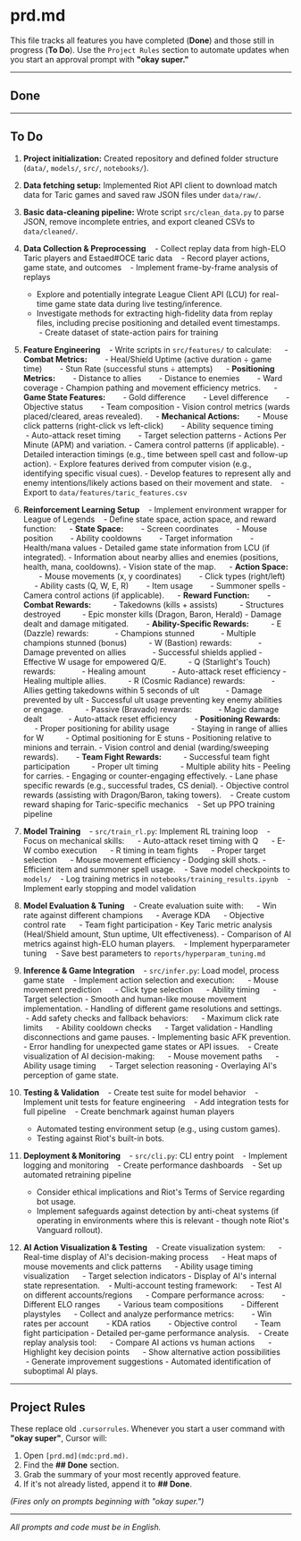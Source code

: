 # prd.md

This file tracks all features you have completed (**Done**) and those still in progress (**To Do**). Use the `Project Rules` section to automate updates when you start an approval prompt with **"okay super."**

---

## Done

---

## To Do

1. **Project initialization:** Created repository and defined folder structure (`data/`, `models/`, `src/`, `notebooks/`).
2. **Data fetching setup:** Implemented Riot API client to download match data for Taric games and saved raw JSON files under `data/raw/`.
3. **Basic data-cleaning pipeline:** Wrote script `src/clean_data.py` to parse JSON, remove incomplete entries, and export cleaned CSVs to `data/cleaned/`.
4. **Data Collection & Preprocessing**
   - Collect replay data from high-ELO Taric players and Estaed#OCE taric data
   - Record player actions, game state, and outcomes
   - Implement frame-by-frame analysis of replays
    - Explore and potentially integrate League Client API (LCU) for real-time game state data during live testing/inference.
    - Investigate methods for extracting high-fidelity data from replay files, including precise positioning and detailed event timestamps.
   - Create dataset of state-action pairs for training

5. **Feature Engineering**
   - Write scripts in `src/features/` to calculate:
     - **Combat Metrics:**
       - Heal/Shield Uptime (active duration ÷ game time)
       - Stun Rate (successful stuns ÷ attempts)
     - **Positioning Metrics:**
       - Distance to allies
       - Distance to enemies
       - Ward coverage
        - Champion pathing and movement efficiency metrics.
     - **Game State Features:**
       - Gold difference
       - Level difference
       - Objective status
       - Team composition
        - Vision control metrics (wards placed/cleared, areas revealed).
     - **Mechanical Actions:**
       - Mouse click patterns (right-click vs left-click)
       - Ability sequence timing
       - Auto-attack reset timing
       - Target selection patterns
        - Actions Per Minute (APM) and variation.
        - Camera control patterns (if applicable).
        - Detailed interaction timings (e.g., time between spell cast and follow-up action).
        - Explore features derived from computer vision (e.g., identifying specific visual cues).
        - Develop features to represent ally and enemy intentions/likely actions based on their movement and state.
   - Export to `data/features/taric_features.csv`

6. **Reinforcement Learning Setup**
   - Implement environment wrapper for League of Legends
   - Define state space, action space, and reward function:
     - **State Space:**
       - Screen coordinates
       - Mouse position
       - Ability cooldowns
       - Target information
       - Health/mana values
        - Detailed game state information from LCU (if integrated).
        - Information about nearby allies and enemies (positions, health, mana, cooldowns).
        - Vision state of the map.
     - **Action Space:**
       - Mouse movements (x, y coordinates)
       - Click types (right/left)
       - Ability casts (Q, W, E, R)
       - Item usage
       - Summoner spells
        - Camera control actions (if applicable).
     - **Reward Function:**
       - **Combat Rewards:**
         - Takedowns (kills + assists)
         - Structures destroyed
         - Epic monster kills (Dragon, Baron, Herald)
        - Damage dealt and damage mitigated.
       - **Ability-Specific Rewards:**
         - E (Dazzle) rewards:
           - Champions stunned
           - Multiple champions stunned (bonus)
         - W (Bastion) rewards:
           - Damage prevented on allies
           - Successful shields applied
            - Effective W usage for empowered Q/E.
         - Q (Starlight's Touch) rewards:
           - Healing amount
           - Auto-attack reset efficiency
            - Healing multiple allies.
         - R (Cosmic Radiance) rewards:
           - Allies getting takedowns within 5 seconds of ult
           - Damage prevented by ult
            - Successful ult usage preventing key enemy abilities or engage.
         - Passive (Bravado) rewards:
           - Magic damage dealt
           - Auto-attack reset efficiency
       - **Positioning Rewards:**
         - Proper positioning for ability usage
         - Staying in range of allies for W
         - Optimal positioning for E stuns
            - Positioning relative to minions and terrain.
            - Vision control and denial (warding/sweeping rewards).
       - **Team Fight Rewards:**
         - Successful team fight participation
         - Proper ult timing
         - Multiple ability hits
            - Peeling for carries.
            - Engaging or counter-engaging effectively.
        - Lane phase specific rewards (e.g., successful trades, CS denial).
        - Objective control rewards (assisting with Dragon/Baron, taking towers).
   - Create custom reward shaping for Taric-specific mechanics
   - Set up PPO training pipeline

7. **Model Training**
   - `src/train_rl.py`: Implement RL training loop
   - Focus on mechanical skills:
     - Auto-attack reset timing with Q
     - E-W combo execution
     - R timing in team fights
     - Proper target selection
     - Mouse movement efficiency
        - Dodging skill shots.
        - Efficient item and summoner spell usage.
   - Save model checkpoints to `models/`
   - Log training metrics in `notebooks/training_results.ipynb`
   - Implement early stopping and model validation

8. **Model Evaluation & Tuning**
   - Create evaluation suite with:
     - Win rate against different champions
     - Average KDA
     - Objective control rate
     - Team fight participation
        - Key Taric metric analysis (Heal/Shield amount, Stun uptime, Ult effectiveness).
        - Comparison of AI metrics against high-ELO human players.
   - Implement hyperparameter tuning
   - Save best parameters to `reports/hyperparam_tuning.md`

9. **Inference & Game Integration**
   - `src/infer.py`: Load model, process game state
   - Implement action selection and execution:
     - Mouse movement prediction
     - Click type selection
     - Ability timing
     - Target selection
        - Smooth and human-like mouse movement implementation.
        - Handling of different game resolutions and settings.
   - Add safety checks and fallback behaviors:
     - Maximum click rate limits
     - Ability cooldown checks
     - Target validation
        - Handling disconnections and game pauses.
        - Implementing basic AFK prevention.
        - Error handling for unexpected game states or API issues.
   - Create visualization of AI decision-making:
     - Mouse movement paths
     - Ability usage timing
     - Target selection reasoning
        - Overlaying AI's perception of game state.

10. **Testing & Validation**
   - Create test suite for model behavior
   - Implement unit tests for feature engineering
   - Add integration tests for full pipeline
   - Create benchmark against human players
    - Automated testing environment setup (e.g., using custom games).
    - Testing against Riot's built-in bots.

11. **Deployment & Monitoring**
   - `src/cli.py`: CLI entry point
   - Implement logging and monitoring
   - Create performance dashboards
   - Set up automated retraining pipeline
    - Consider ethical implications and Riot's Terms of Service regarding bot usage.
    - Implement safeguards against detection by anti-cheat systems (if operating in environments where this is relevant - though note Riot's Vanguard rollout).

12. **AI Action Visualization & Testing**
   - Create visualization system:
     - Real-time display of AI's decision-making process
     - Heat maps of mouse movements and click patterns
     - Ability usage timing visualization
     - Target selection indicators
        - Display of AI's internal state representation.
   - Multi-account testing framework:
     - Test AI on different accounts/regions
     - Compare performance across:
       - Different ELO ranges
       - Various team compositions
       - Different playstyles
     - Collect and analyze performance metrics:
       - Win rates per account
       - KDA ratios
       - Objective control
       - Team fight participation
        - Detailed per-game performance analysis.
   - Create replay analysis tool:
     - Compare AI actions vs human actions
     - Highlight key decision points
     - Show alternative action possibilities
     - Generate improvement suggestions
        - Automated identification of suboptimal AI plays.

---

## Project Rules

These replace old `.cursorrules`. Whenever you start a user command with **"okay super"**, Cursor will:

1. Open `[prd.md](mdc:prd.md)`.
2. Find the **## Done** section.
3. Grab the summary of your most recently approved feature.
4. If it's not already listed, append it to **## Done**.

*(Fires only on prompts beginning with "okay super.")*

---

*All prompts and code must be in English.*